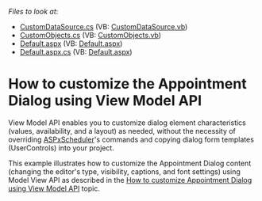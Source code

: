 <!-- default file list -->
*Files to look at*:

* [CustomDataSource.cs](./CS/WebApplication1/CustomDataSource.cs) (VB: [CustomDataSource.vb](./VB/WebApplication1/CustomDataSource.vb))
* [CustomObjects.cs](./CS/WebApplication1/CustomObjects.cs) (VB: [CustomObjects.vb](./VB/WebApplication1/CustomObjects.vb))
* [Default.aspx](./CS/WebApplication1/Default.aspx) (VB: [Default.aspx](./VB/WebApplication1/Default.aspx))
* [Default.aspx.cs](./CS/WebApplication1/Default.aspx.cs) (VB: [Default.aspx](./VB/WebApplication1/Default.aspx))
<!-- default file list end -->
# How to customize the Appointment Dialog using View Model API 


<p>View Model API enables you to customize dialog element characteristics (values, availability, and a layout) as needed, without the necessity of overriding <a href="http://help.devexpress.com/#AspNet/clsDevExpressWebASPxSchedulerASPxSchedulertopic">ASPxScheduler</a>'s commands and copying dialog form templates (UserControls) into your project.</p>
<p>This example illustrates how to customize the Appointment Dialog content (changing the editor's type, visibility, captions, and font settings) using Model View API as described in the <a href="http://help.devexpress.com/#AspNet/CustomDocument119729">How to customize Appointment Dialog using View Model API</a> topic. </p>

<br/>


